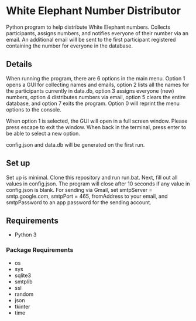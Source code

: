 # White Elephant Number Distributor

Python program to help distribute White Elephant numbers. Collects participants, assigns numbers, and notifies everyone
of their number via an email. An additional email will be sent to the first participant registered containing the
number for everyone in the database.

## Details

When running the program, there are 6 options in the main menu. Option 1 opens a GUI for collecting names and emails,
option 2 lists all the names for the participants currently in data.db, option 3 assigns everyone (new) numbers, option
4 distributes numbers via email, option 5 clears the entire database, and
option 7 exits the program. Option 0 will reprint the menu options to the console.

When option 1 is selected, the GUI will open in a full screen window. Please press escape to exit the window. When back 
in the terminal, press enter to be able to select a new option.

config.json and data.db will be generated on the first run.

## Set up
Set up is minimal. Clone this repository and run run.bat. Next, fill out all values in config.json. The program will 
close after 10 seconds if any value in config.json is blank. For sending via Gmail, set smtpServer = smtp.google.com,
smtpPort = 465, fromAddress to your email, and smtpPassword to an app password for the sending account.

## Requirements
- Python 3
### Package Requirements
- os 
- sys 
- sqlite3 
- smtplib 
- ssl 
- random 
- json
- tkinter
- time